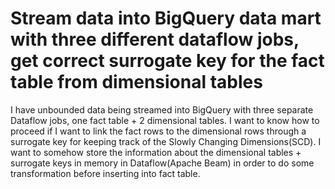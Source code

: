 
# Stream data into BigQuery data mart with three different dataflow jobs, get correct surrogate key for the fact table from dimensional tables

I have unbounded data being streamed into BigQuery with three separate Dataflow jobs, one fact table + 2 dimensional tables. I want to know how to proceed if I want to link the fact rows to the dimensional rows through a surrogate key for keeping track of the Slowly Changing Dimensions(SCD). I want to somehow store the information about the dimensional tables + surrogate keys in memory in Dataflow(Apache Beam) in order to do some transformation before inserting into fact table.

        